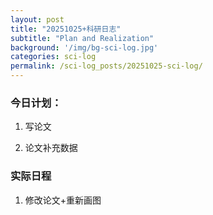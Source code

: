 ```yaml
---
layout: post
title: "20251025+科研日志"
subtitle: "Plan and Realization"
background: '/img/bg-sci-log.jpg'
categories: sci-log
permalink: /sci-log_posts/20251025-sci-log/
---
```


### 今日计划：

1. 写论文

2. 论文补充数据


### 实际日程

1. 修改论文+重新画图